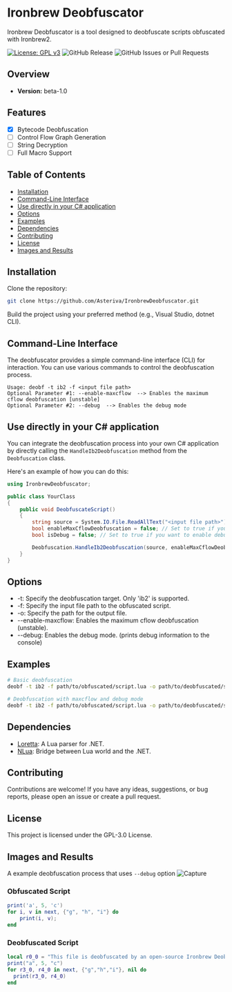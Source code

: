 # Ironbrew Deobfuscator

Ironbrew Deobfuscator is a tool designed to deobfuscate scripts obfuscated with Ironbrew2.

[![License: GPL v3](https://img.shields.io/badge/License-GPLv3-blue.svg)](https://www.gnu.org/licenses/gpl-3.0)
![GitHub Release](https://img.shields.io/github/v/release/Asteriva/IronbrewDeobfuscator?include_prereleases)
![GitHub Issues or Pull Requests](https://img.shields.io/github/issues/Asteriva/IronbrewDeobfuscator)

## Overview

- **Version:** beta-1.0

## Features

- [X] Bytecode Deobfuscation
- [ ] Control Flow Graph Generation
- [ ] String Decryption
- [ ] Full Macro Support

## Table of Contents

- [Installation](#installation)
- [Command-Line Interface](#command-line-interface)
- [Use directly in your C# application](#use-directly-in-your-c-application)
- [Options](#options)
- [Examples](#examples)
- [Dependencies](#dependencies)
- [Contributing](#contributing)
- [License](#license)
- [Images and Results](#images-and-results)


## Installation

Clone the repository:

```bash
git clone https://github.com/Asteriva/IronbrewDeobfuscator.git
```
Build the project using your preferred method (e.g., Visual Studio, dotnet CLI).

## Command-Line Interface
The deobfuscator provides a simple command-line interface (CLI) for interaction. You can use various commands to control the deobfuscation process.

```plaintext
Usage: deobf -t ib2 -f <input file path>
Optional Parameter #1: --enable-maxcflow  --> Enables the maximum cflow deobfuscation [unstable]
Optional Parameter #2: --debug  --> Enables the debug mode
```
## Use directly in your C# application

You can integrate the deobfuscation process into your own C# application by directly calling the `HandleIb2Deobfuscation` method from the `Deobfuscation` class. 

Here's an example of how you can do this:

```csharp
using IronbrewDeobfuscator;

public class YourClass
{
    public void DeobfuscateScript()
    {
        string source = System.IO.File.ReadAllText("<input file path>");
        bool enableMaxCflowDeobfuscation = false; // Set to true if you want to enable max cflow deobfuscation
        bool isDebug = false; // Set to true if you want to enable debug mode

        Deobfuscation.HandleIb2Deobfuscation(source, enableMaxCflowDeobfuscation, isDebug);
    }
}
```

## Options

- -t<target>: Specify the deobfuscation target. Only 'ib2' is supported.
- -f<file path>: Specify the input file path to the obfuscated script.
- -o<output file path>: Specify the path for the output file.
- --enable-maxcflow: Enables the maximum cflow deobfuscation (unstable).
- --debug: Enables the debug mode. (prints debug information to the console)

## Examples
```bash
# Basic deobfuscation
deobf -t ib2 -f path/to/obfuscated/script.lua -o path/to/deobfuscated/script.luac

# Deobfuscation with maxcflow and debug mode
deobf -t ib2 -f path/to/obfuscated/script.lua -o path/to/deobfuscated/script.luac --enable-maxcflow --debug
```

## Dependencies
- [Loretta](https://github.com/LorettaDevs/Loretta): A Lua parser for .NET.
- [NLua](http://nlua.org): Bridge between Lua world and the .NET.

## Contributing
Contributions are welcome! If you have any ideas, suggestions, or bug reports, please open an issue or create a pull request.

## License
This project is licensed under the GPL-3.0 License.


## Images and Results
A example deobfuscation process that uses `--debug` option
![Capture](https://github.com/Asteriva/IronbrewDeobfuscator/assets/67519722/b9d8db29-3998-4985-bd1c-448df06586e7)

### Obfuscated Script
```lua
print('a', 5, 'c')
for i, v in next, {"g", "h", "i"} do
    print(i, v);
end
```

### Deobfuscated Script
```lua
local r0_0 = "This file is deobfuscated by an open-source Ironbrew Deobfuscator. Please check the GitHub repository for more information."
print("a", 5, "c")
for r3_0, r4_0 in next, {"g","h","i"}, nil do
  print(r3_0, r4_0)
end
```


